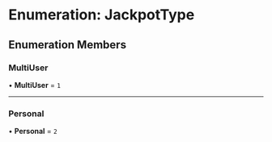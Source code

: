 # Enumeration: JackpotType

## Enumeration Members

### MultiUser

• **MultiUser** = ``1``

___

### Personal

• **Personal** = ``2``
